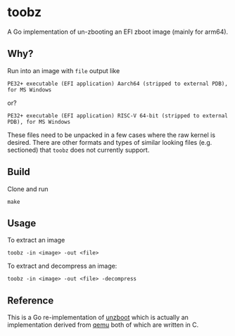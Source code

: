 toobz
===

A Go implementation of un-zbooting an EFI zboot image (mainly for arm64).

## Why?

Run into an image with `file` output like
```
PE32+ executable (EFI application) Aarch64 (stripped to external PDB), for MS Windows
```

or?
```
PE32+ executable (EFI application) RISC-V 64-bit (stripped to external PDB), for MS Windows
```

These files need to be unpacked in a few cases where the raw kernel is desired.
There are other formats and types of similar looking files (e.g. sectioned) that
`toobz` does not currently support.

## Build

Clone and run
```
make
```

## Usage

To extract an image
```
toobz -in <image> -out <file>
```

To extract and decompress an image:
```
toobz -in <image> -out <file> -decompress
```

## Reference

This is a Go re-implementation of [unzboot](https://github.com/eballetbo/unzboot) which is actually an
implementation derived from
[qemu](https://github.com/qemu/qemu/blob/master/hw/core/loader.c) both of which
are written in C.
